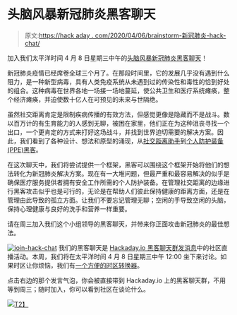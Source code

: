 # 头脑风暴新冠肺炎黑客聊天

> 原文:[https://hack aday . com/2020/04/06/brainstorm-新冠肺炎-hack-chat/](https://hackaday.com/2020/04/06/brainstorming-covid-19-hack-chat/)

加入我们太平洋时间 4 月 8 日星期三中午的[头脑风暴新冠肺炎黑客聊天](https://hackaday.io/event/170568-brainstorming-covid-19-hack-chat)！

新冠肺炎疫情已经席卷全球三个月了。在那段时间里，它的发展几乎没有遇到什么阻力，是一种新型病毒，具有人类免疫系统从未遇到过的传染性和毒性的恰到好处的组合。这种病毒在世界各地一场接一场地蔓延，使公共卫生和医疗系统瘫痪，整个经济瘫痪，并迫使数十亿人在可预见的未来与世隔绝。

虽然社交距离肯定是限制疾病传播的有效方法，但感觉更像是隐藏而不是战斗。数以百万计的有生育能力的人感到无聊，被困在家里，他们正在为这种沮丧寻找一个出口，一个更肯定的方式来打好这场战斗，并找到世界迫切需要的解决方案。因此，我们看到了各种设计、想法和原型的涌现，从[社交距离助手](https://hackaday.io/project/170611-social-distancing-helmet)到[个人防护装备(PPE)黑客](https://hackaday.io/project/170688-flatiron-face-shield)。

在这次聊天中，我们将尝试提供一个框架，黑客可以围绕这个框架开始将他们的想法转化为新冠肺炎解决方案。现在有一大堆问题，但最严重和最容易解决的似乎是确保医疗服务提供者拥有安全工作所需的个人防护装备。在管理社交距离的边缘进行黑客攻击似乎也是可行的，无论是在帮助人们彼此保持健康的距离方面，还是在管理由此导致的孤立方面。让我们不要忘记管理无聊；空闲的手导致空闲的头脑，保持心理健康与良好的洗手和营养一样重要。

请在周三加入我们这个小组领导的黑客聊天，并带来你正面攻击新冠肺炎的最佳想法。

[![join-hack-chat](../Images/cff5733f39a173302e1cd102e75ac107.png)](https://hackaday.io/messages/room/2369) 我们的黑客聊天是 [Hackaday.io 黑客聊天群发消息](https://hackaday.io/messages/room/2369)中的社区直播活动。本周，我们将在太平洋时间 4 月 8 日星期三中午 12:00 坐下来讨论。如果时区让你烦恼，我们有[一个方便的时区转换器](https://www.timeanddate.com/countdown/generic?iso=20200408T12&p0=224&msg=Brainstorming+COVID-19+Hack+Chat&font=cursive)。

点击右边的那个发言气泡，你会被直接带到 Hackaday.io 上的黑客聊天群，不用等到周三；随时加入，你可以看到社区在谈论什么。

[![](../Images/f9e13d371143878df89c7268b21d9441.png)T2】](https://hackaday.com/wp-content/uploads/2020/04/BrainstormingCovid19HackChat-01-01.png)